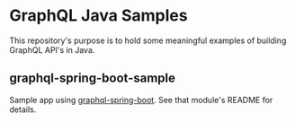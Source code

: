 # GraphQL Java Samples
This repository's purpose is to hold some meaningful examples of building GraphQL API's in Java.

## graphql-spring-boot-sample
Sample app using [graphql-spring-boot](https://github.com/graphql-java-kickstart/graphql-spring-boot).
See that module's README for details.